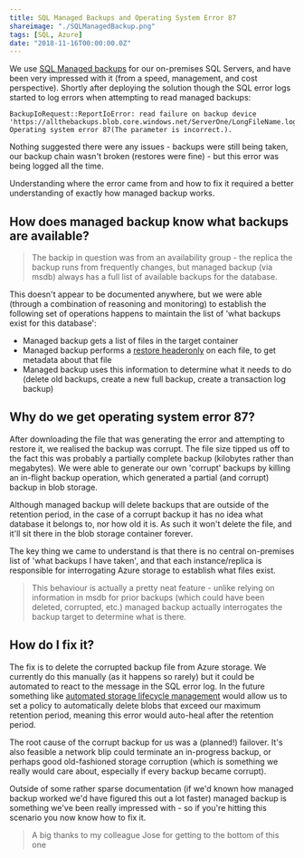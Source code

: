 ```yaml
---
title: SQL Managed Backups and Operating System Error 87
shareimage: "./SQLManagedBackup.png"
tags: [SQL, Azure]
date: "2018-11-16T00:00:00.0Z"
---
```


We use [SQL Managed backups] for our on-premises SQL Servers, and have been very impressed with it (from a speed, management, and cost perspective). Shortly after deploying the solution though the SQL error logs started to log errors when attempting to read managed backups:

```
BackupIoRequest::ReportIoError: read failure on backup device
'https://allthebackups.blob.core.windows.net/ServerOne/LongFileName.log'.
Operating system error 87(The parameter is incorrect.).
```

Nothing suggested there were any issues - backups were still being taken, our backup chain wasn't broken (restores were fine) - but this error was being logged all the time.

Understanding where the error came from and how to fix it required a better understanding of exactly how managed backup works.

<!--more-->

## How does managed backup know what backups are available?

> The backip in question was from an availability group - the replica the backup runs from frequently changes, but managed backup (via msdb) always has a full list of available backups for the database.

This doesn't appear to be documented anywhere, but we were able (through a combination of reasoning and monitoring) to establish the following set of operations happens to maintain the list of 'what backups exist for this database':

- Managed backup gets a list of files in the target container
- Managed backup performs a [restore headeronly] on each file, to get metadata about that file
- Managed backup uses this information to determine what it needs to do (delete old backups, create a new full backup, create a transaction log backup)

## Why do we get operating system error 87?

After downloading the file that was generating the error and attempting to restore it, we realised the backup was corrupt. The file size tipped us off to the fact this was probably a partially complete backup (kilobytes rather than megabytes). We were able to generate our own 'corrupt' backups by killing an in-flight backup operation, which generated a partial (and corrupt) backup in blob storage.

Although managed backup will delete backups that are outside of the retention period, in the case of a corrupt backup it has no idea what database it belongs to, nor how old it is. As such it won't delete the file, and it'll sit there in the blob storage container forever.

The key thing we came to understand is that there is no central on-premises list of 'what backups I have taken', and that each instance/replica is responsible for interrogating Azure storage to establish what files exist.

> This behaviour is actually a pretty neat feature - unlike relying on information in msdb for prior backups (which could have been deleted, corrupted, etc.) managed backup actually interrogates the backup target to determine what is there.

## How do I fix it?

The fix is to delete the corrupted backup file from Azure storage. We currently do this manually (as it happens so rarely) but it could be automated to react to the message in the SQL error log. In the future something like [automated storage lifecycle management] would allow us to set a policy to automatically delete blobs that exceed our maximum retention period, meaning this error would auto-heal after the retention period.

The root cause of the corrupt backup for us was a (planned!) failover. It's also feasible a network blip could terminate an in-progress backup, or perhaps good old-fashioned storage corruption (which is something we really would care about, especially if every backup became corrupt).

Outside of some rather sparse documentation (if we'd known how managed backup worked we'd have figured this out a lot faster) managed backup is something we've been really impressed with - so if you're hitting this scenario you now know how to fix it.

> A big thanks to my colleague Jose for getting to the bottom of this one

[sql managed backups]: https://docs.microsoft.com/en-us/sql/relational-databases/backup-restore/sql-server-managed-backup-to-microsoft-azure
[restore headeronly]: https://docs.microsoft.com/en-us/sql/t-sql/statements/restore-statements-headeronly-transact-sql
[automated storage lifecycle management]: https://docs.microsoft.com/en-us/azure/storage/common/storage-lifecycle-managment-concepts
